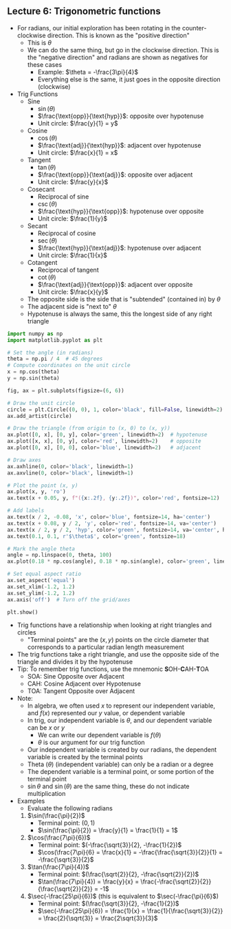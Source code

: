 ## Lecture 6: Trigonometric functions
- For radians, our initial exploration has been rotating in the counter-clockwise direction. This is known as the "positive direction"
    - This is $\theta$
    - We can do the same thing, but go in the clockwise direction. This is the "negative direction" and radians are shown as negatives for these cases
        - Example: $\theta = -\frac{3\pi}{4}$
        - Everything else is the same, it just goes in the opposite direction (clockwise)
- Trig Functions
    - Sine
        - $\sin(\theta)$
        - $\frac{\text{opp}}{\text{hyp}}$: opposite over hypotenuse
        - Unit circle: $\frac{y}{1} = y$
    - Cosine
        - $\cos(\theta)$
        - $\frac{\text{adj}}{\text{hyp}}$: adjacent over hypotenuse
        - Unit circle: $\frac{x}{1} = x$
    - Tangent
        - $\tan(\theta)$
        - $\frac{\text{opp}}{\text{adj}}$: opposite over adjacent
        - Unit circle: $\frac{y}{x}$
    - Cosecant
        - Reciprocal of sine
        - $\csc(\theta)$
        - $\frac{\text{hyp}}{\text{opp}}$: hypotenuse over opposite
        - Unit circle: $\frac{1}{y}$
    - Secant
        - Reciprocal of cosine
        - $\sec(\theta)$
        - $\frac{\text{hyp}}{\text{adj}}$: hypotenuse over adjacent
        - Unit circle: $\frac{1}{x}$
    - Cotangent
        - Reciprocal of tangent
        - $\cot(\theta)$
        - $\frac{\text{adj}}{\text{opp}}$: adjacent over opposite
        - Unit circle: $\frac{x}{y}$
    - The opposite side is the side that is "subtended" (contained in) by $\theta$
    - The adjacent side is "next to" $\theta$
    - Hypotenuse is always the same, this the longest side of any right triangle
```python
import numpy as np
import matplotlib.pyplot as plt

# Set the angle (in radians)
theta = np.pi / 4  # 45 degrees
# Compute coordinates on the unit circle
x = np.cos(theta)
y = np.sin(theta)

fig, ax = plt.subplots(figsize=(6, 6))

# Draw the unit circle
circle = plt.Circle((0, 0), 1, color='black', fill=False, linewidth=2)
ax.add_artist(circle)

# Draw the triangle (from origin to (x, 0) to (x, y))
ax.plot([0, x], [0, y], color='green', linewidth=2)  # hypotenuse
ax.plot([x, x], [0, y], color='red', linewidth=2)    # opposite
ax.plot([0, x], [0, 0], color='blue', linewidth=2)   # adjacent

# Draw axes
ax.axhline(0, color='black', linewidth=1)
ax.axvline(0, color='black', linewidth=1)

# Plot the point (x, y)
ax.plot(x, y, 'ro')
ax.text(x + 0.05, y, f"({x:.2f}, {y:.2f})", color='red', fontsize=12)

# Add labels
ax.text(x / 2, -0.08, 'x', color='blue', fontsize=14, ha='center')
ax.text(x + 0.08, y / 2, 'y', color='red', fontsize=14, va='center')
ax.text(x / 2, y / 2, 'hyp', color='green', fontsize=14, va='center', ha='center')
ax.text(0.1, 0.1, r'$\theta$', color='green', fontsize=18)

# Mark the angle theta
angle = np.linspace(0, theta, 100)
ax.plot(0.18 * np.cos(angle), 0.18 * np.sin(angle), color='green', linewidth=2)

# Set equal aspect ratio
ax.set_aspect('equal')
ax.set_xlim(-1.2, 1.2)
ax.set_ylim(-1.2, 1.2)
ax.axis('off')  # Turn off the grid/axes

plt.show()
```
- Trig functions have a relationship when looking at right triangles and circles
    - "Terminal points" are the $(x, y)$ points on the circle diameter that corresponds to a particular radian length measurement
- The trig functions take a right triangle, and use the opposite side of the triangle and divides it by the hypotenuse
- Tip: To remember trig functions, use the mnemonic **S**OH-**C**AH-**T**OA
    - SOA: Sine Opposite over Adjacent
    - CAH: Cosine Adjacent over Hypotenuse
    - TOA: Tangent Opposite over Adjacent
- Note:
    - In algebra, we often used $x$ to represent our independent variable, and $f(x)$ represented our $y$ value, or dependent variable
    - In trig, our independent variable is $\theta$, and our dependent variable can be $x$ or $y$
        - We can write our dependent variable is $f(\theta)$
        - $\theta$ is our argument for our trig function
    - Our independent variable is created by our radians, the dependent variable is created by the terminal points
    - Theta ($\theta$) (independent variable) can only be a radian or a degree
    - The dependent variable is a terminal point, or some portion of the terminal point
    - $\sin \theta$ and $\sin(\theta)$ are the same thing, these do not indicate multiplication
- Examples
    - Evaluate the following radians
    1. $\sin(\frac{\pi}{2})$
        - Terminal point: $(0, 1)$
        - $\sin(\frac{\pi}{2}) = \frac{y}{1} = \frac{1}{1} = 1$
    2. $\cos(\frac{7\pi}{6})$
        - Terminal point: $(-\frac{\sqrt{3}}{2}, -\frac{1}{2})$
        - $\cos(\frac{7\pi}{6} = \frac{x}{1} = -\frac{\frac{\sqrt{3}}{2}}{1} = -\frac{\sqrt{3}}{2}$
    3. $\tan(\frac{7\pi}{4})$
        - Terminal point: $(\frac{\sqrt{2}}{2}, -\frac{\sqrt{2}}{2})$
        - $\tan(\frac{7\pi}{4}) = \frac{y}{x} = \frac{-\frac{\sqrt{2}}{2}}{\frac{\sqrt{2}}{2}} = -1$
    4. $\sec(-\frac{25\pi}{6})$ (this is equivalent to $\sec(-\frac{\pi}{6}$)
        - Terminal point: $(\frac{\sqrt{3}}{2}, -\frac{1}{2})$
        - $\sec(-\frac{25\pi}{6}) = \frac{1}{x} = \frac{1}{\frac{\sqrt{3}}{2}} = \frac{2}{\sqrt{3}} = \frac{2\sqrt{3}}{3}$
